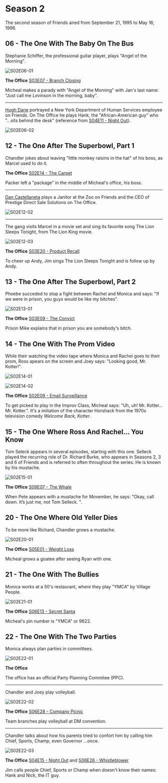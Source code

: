 # Season 2

The second season of Friends aired from September 21, 1995 to May 16, 1996.

## 06 - The One With The Baby On The Bus

Stephanie Schiffer, the professional guitar player, plays "Angel of the Morning".

![S02E06-01](./img/friends/S02E06-01.png)

**The Office** [S03E07 - Branch Closing](https://theoffice.fandom.com/wiki/Branch_Closing)

Micheal makes a parady with "Angel of the Morning" with Jan's last name:
"Just call me _Levinson_ in the morning, baby".

---

[Hugh Dane](https://friends.fandom.com/wiki/Hugh_Dane)
portrayed a New York Department of Human Services employee on Friends.
On The Office he plays Hank, the "African-American guy" who "...sits behind the desk"
(reference from [S04E11 - Night Out](https://theoffice.fandom.com/wiki/Night_Out)).

![S02E06-02](./img/friends/S02E06-02.png)

## 12 - The One After The Superbowl, Part 1

Chandler jokes about leaving "little monkey raisins in the hat"
of his boss, as Marcel used to do it.

**The Office** [S02E14 - The Carpet](https://theoffice.fandom.com/wiki/The_Carpet)

Packer left a "package" in the middle of Micheal's office, his boss.

---

[Dan Castellaneta](https://friends.fandom.com/wiki/The_Zoo_Employee)
plays a Janitor at the Zoo on Friends and the CEO of Prestige Direct Sale
Solutions on The Office.

![S02E12-02](./img/friends/S02E12-02.png)

---

The gang visits Marcel in a movie set and sing its favorite song
The Lion Sleeps Tonight, from The Lion King movie.

![S02E12-03](./img/friends/S02E12-03.png)

**The Office** [S03E20 - Product Recall](https://theoffice.fandom.com/wiki/Product_Recall)

To cheer up Andy, Jim sings The Lion Sleeps Tonight and is follow up by Andy.

## 13 - The One After The Superbowl, Part 2

Phoebe succeded to stop a fight between Rachel and Monica and says: "If we were in prison,
you guys would be like my bitches".

![S02E13-01](./img/friends/S02E13-01.png)

**The Office** [S03E09 - The Convict](https://theoffice.fandom.com/wiki/The_Convict)

Prison Mike explains that in prison you are somebody's bitch.

## 14 - The One With The Prom Video

While their watching the video tape where Monica and Rachel goes to their prom,
Ross apears on the screen and Joey says: "Looking good, Mr. Kotter!".

![S02E14-01](./img/friends/S02E14-01.png)

![S02E14-02](./img/friends/S02E14-02.png)

**The Office** [S02E09 - Email Surveillance](https://theoffice.fandom.com/wiki/Email_Surveillance)

To get picked to play in the Improv Class, Micheal says: "Uh, uh! Mr. Kotter... Mr. Kotter.".
It's a imitation of the character Horshack from the 1970s television comedy _Welcome Back, Kotter_.

## 15 - The One Where Ross And Rachel... You Know

Tom Seleck appears in several episodes, starting with this one.
Selleck played the recurring role of Dr. Richard Burke, who
appears in Seasons 2, 3 and 6 of Friends and is referred to often throughout the series.
He is known by his mustache.

![S02E15-01](./img/friends/S02E15-01.png)

**The Office** [S09E07 - The Whale](https://theoffice.fandom.com/wiki/The_Whale)

When Pete appears with a mustache for Movember, he says:
"Okay, call down. It’s just me, not Tom Selleck. ".

## 20 - The One Where Old Yeller Dies

To be more like Richard, Chandler grows a mustache.

![S02E20-01](./img/friends/S02E20-01.png)

**The Office** [S05E01 - Weight Loss](https://theoffice.fandom.com/wiki/Weight_Loss)

Micheal grows a goatee after seeing Ryan with one.

## 21 - The One With The Bullies

Monica works at a 50's restaurant, where they play "YMCA" by Village People.

![S02E21-01](./img/friends/S02E21-01.png)

**The Office** [S06E13 - Secret Santa](https://theoffice.fandom.com/wiki/Secret_Santa)

Micheal's pin number is "YMCA" or 9622.

## 22 - The One With The Two Parties

Monica always plan parties in committees.

![S02E22-01](./img/friends/S02E22-01.png)

**The Office**

The office has an official Party Planning Commitee (PPC).

---

Chandler and Joey play volleyball.

![S02E22-02](./img/friends/S02E22-02.png)

**The Office** [S06E28 - Company Picnic](https://theoffice.fandom.com/wiki/Company_Picnic)

Team branches play volleyball at DM convention.

---

Chandler talks about how his parents tried to confort him by calling
him Chief, Sports, Champ, even Governor ...once.

![S02E22-03](./img/friends/S02E22-03.png)

**The Office** [S04E15 - Night Out](https://theoffice.fandom.com/wiki/Night_Out) and
[S06E26 - Whistleblower](https://theoffice.fandom.com/wiki/Whistleblower)

Jim calls people Chief, Sports or Champ when doesn't know their names:
Hank and Nick, the IT guy.
